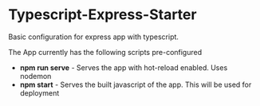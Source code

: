 # Typescript-Express-Starter
Basic configuration for express app with typescript.

The App currently has the following scripts pre-configured

* **npm run serve** - Serves the app with hot-reload enabled. Uses nodemon
* **npm start** - Serves the built javascript of the app. This will be used for deployment
